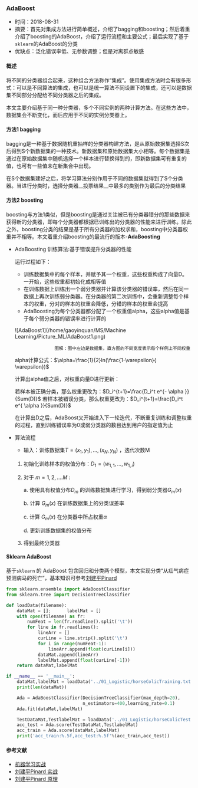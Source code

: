 ### AdaBoost

- 时间：2018-08-31
- 摘要：首先对集成方法进行简单概述，介绍了bagging和boosting；然后着重介绍了boosting的AdaBoost，介绍了运行流程和主要公式；最后实现了基于`sklearn`的AdaBoost的分类
- 优缺点：泛化错误率低、无参数调整；但是对离群点敏感

#### 概述

将不同的分类器组合起来，这种组合方法称作“集成”。使用集成方法时会有很多形式：可以是不同算法的集成，也可以是统一算法不同设置下的集成，还可以是数据集不同部分分配给不同分类器之后的集成。

本文主要介绍基于同一种分类器，多个不同实例的两种计算方法。在这些方法中，数据集会不断变化，而后应用于不同的实例分类器上。

#### 方法1 bagging

bagging是一种基于数据随机重抽样的分类器构建方法，是从原始数据集选择S次后得到S个新数据集的一种技术。新数据集和原始数据集大小相等。每个数据集是通过在原始数据集中随机选择一个样本进行替换得到的，即新数据集可有重复的值，也可有一些值未在新集合中出现。

在S个数据集建好之后，将学习算法分别作用于不同的数据集就得到了S个分类器。当进行分类时，选择分类器__投票结果__中最多的类别作为最后的分类结果

#### 方法2 boosting

boosting与方法1类似，但是boosting是通过关注被已有分类器错分的那些数据来获得新的分类器，即每个分类器都根据已训练出的分类器的性能来进行训练。除此之外，boosting分类的结果是基于所有分类器的加权求和，boosting中分类器权重并不相等。本文着重介绍boosting的最流行的版本-__AdaBoosting__ 

- AdaBoosting 训练算法:基于错误提升分类器的性能

  运行过程如下：

  - 训练数据集中的每个样本，并赋予其一个权重，这些权重构成了向量D。一开始，这些权重都初始化成相等值
  - 在训练数据上训练出一个弱分类器并计算该分类器的错误率，然后在同一数据上再次训练弱分类器。在分类器的第二次训练中，会重新调整每个样本的权重，分对的样本的权重会降低，分错的样本的权重会提高
  - AdaBoosting为每个分类器都分配了一个权重值alpha，这些alpha值是基于每个弱分类器的错误率进行计算的

  ![AdaBoost1](/home/gaoyinquan/MS/Machine Learning/Picture_ML/AdaBoost1.png)

                     图解：图中左边是数据集，直方图的不同宽度表示每个样例上不同权重

  alpha计算公式：$\alpha=\frac{1}{2}ln(\frac{1-\varepsilon}{ \varepsilon})$  

  计算出alpha值之后，对权重向量D进行更新：

  若样本被正确分类，那么权重更改为：$D_i^{t+1}=\frac{D_i^t e^{- \alpha }}{Sum(D)}$   若样本被错误分类，那么权重更改为：$D_i^{t+1}=\frac{D_i^t e^{ \alpha }}{Sum(D)}$ 

  在计算出D之后，AdaBoost又开始进入下一轮迭代，不断重复训练和调整权重的过程，直到训练错误率为0或弱分类器的数目达到用户的指定值为止

- 算法流程

  - 输入：训练数据集$T={(x_1,y_1),...,(x_N,y_N)}$ ，迭代次数M

  1. 初始化训练样本的权值分布：$D_1=(w_{1,1},...,w_{1,i})$ 

  2. 对于 $m=1,2,....M$ :

     a. 使用具有权值分布$D_m$ 的训练数据集进行学习，得到弱分类器$G_m(x)$ 

     b. 计算 $G_m(x)$ 在训练数据集上的分类误差率

     c. 计算 $G_m(x)$ 在分类器中所占权重$\alpha$ 

     d. 更新训练数据集的权值分布

  3. 得到最终分类器

#### Sklearn AdaBoost

基于`sklearn` 的 AdaBoost 包含回归和分类两个模型，本文实现分类“从疝气病症预测病马的死亡”，基本知识可参考[刘建平Pinard](https://www.cnblogs.com/pinard/p/6136914.html) 

```python
from sklearn.ensemble import AdaBoostClassifier
from sklearn.tree import DecisionTreeClassifier

def loadData(filename):
    dataMat = [];      labelMat = []
    with open(filename) as fr:
        numFeat = len(fr.readline().split('\t'))
        for line in fr.readlines():
            lineArr = []
            curLine = line.strip().split('\t')
            for i in range(numFeat-1):
                lineArr.append(float(curLine[i]))
            dataMat.append(lineArr)
            labelMat.append(float(curLine[-1]))
    return dataMat,labelMat

if __name__ == '__main__':
    dataMat,labelMat = loadData('../01_Logistic/horseColicTraining.txt')
    print(len(dataMat))

    Ada = AdaBoostClassifier(DecisionTreeClassifier(max_depth=20),
                             n_estimators=400,learning_rate=0.1)
    Ada.fit(dataMat,labelMat)

    TestDataMat,TestlabelMat = loadData('../01_Logistic/horseColicTest.txt')
    acc_test = Ada.score(TestDataMat,TestlabelMat)
    acc_train = Ada.score(dataMat,labelMat)
    print('acc_train:%.5f,acc_test:%.5f'%(acc_train,acc_test))
```

#### 参考文献

- [机器学习实战](https://www.amazon.cn/gp/search?index=books&keywords=%E6%9C%BA%E5%99%A8%E5%AD%A6%E4%B9%A0%E5%AE%9E%E6%88%98&tag=readfreeme-23) 
- [刘建平Pinard 实战](https://www.cnblogs.com/pinard/p/6136914.html) 
- [刘建平Pinard 原理](https://www.cnblogs.com/pinard/p/6133937.html) 








   
